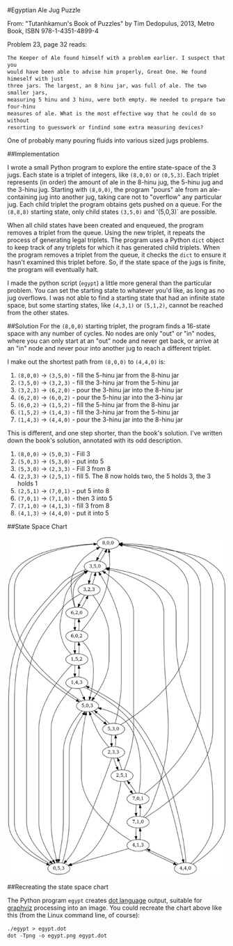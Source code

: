 #Egyptian Ale Jug Puzzle

From: "Tutanhkamun's Book of Puzzles" by Tim Dedopulus, 2013, Metro Book, ISBN 978-1-4351-4899-4

Problem 23, page 32 reads:

	The Keeper of Ale found himself with a problem earlier. I suspect that you
    would have been able to advise him properly, Great One. He found himeself with just
    three jars. The largest, an 8 hinu jar, was full of ale. The two smaller jars,
    measuring 5 hinu and 3 hinu, were both empty. He needed to prepare two four-hinu
    measures of ale. What is the most effective way that he could do so without
    resorting to guesswork or findind some extra measuring devices?

One of probably many pouring fluids into various sized jugs problems.


##Implementation

I wrote a small Python program to explore the entire state-space of the 3 jugs.
Each state is a triplet of integers, like `(8,0,0)` or `(0,5,3)`. Each triplet
represents (in order) the amount of ale in the 8-hinu jug, the 5-hinu jug and
the 3-hinu jug. Starting with `(8,0,0)`, the program "pours" ale from an ale-containing
jug into another jug, taking care not to "overflow" any particular jug. Each child
triplet the program obtains gets pushed on a queue. For the `(8,8,8)` starting state,
only child states `(3,5,0)` and '(5,0,3)` are possible.

When all child states have been created and enqueued, the program removes a
triplet from the queue. Using the new triplet, it repeats the process of
generating legal triplets. The program uses a Python `dict` object to keep
track of any triplets for which it has generated child triplets.  When the
program removes a triplet from the queue, it checks the `dict` to ensure it
hasn't examined this triplet before.  So, if the state space of the jugs is
finite, the program will eventually halt.

I made the python script (`egypt`) a little more general than the particular
problem. You can set the starting state to whatever you'd like, as long as no
jug overflows.  I was not able to find a starting state that had an infinite
state space, but some starting states, like `(4,3,1)` or `(5,1,2)`, cannot be
reached from the other states.

##Solution
For the `(8,0,0)` starting triplet, the program
finds a 16-state space with any number of cycles. No nodes are only "out" or "in" nodes, where
you can only start at an "out" node and never get back, or arrive at an "in" node and never
pour into another jug to reach a different triplet.

I make out the shortest path from `(8,0,0)` to `(4,4,0)` is:

1. `(8,0,0)` &rarr; `(3,5,0)` - fill the 5-hinu jar from the 8-hinu jar
2. `(3,5,0)` &rarr; `(3,2,3)` - fill the 3-hinu jar from the 5-hinu jar
3. `(3,2,3)` &rarr; `(6,2,0)` - pour the 3-hinu jar into the 8-hinu jar
4. `(6,2,0)` &rarr; `(6,0,2)` - pour the 5-hinu jar into the 3-hinu jar
5. `(6,0,2)` &rarr; `(1,5,2)` - fill the 5-hinu jar from the 8-hinu jar
6. `(1,5,2)` &rarr; `(1,4,3)` - fill the 3-hinu jar from the 5-hinu jar
7. `(1,4,3)` &rarr; `(4,4,0)` - pour the 3-hinu jar into the 8-hinu jar

This is different, and one step shorter, than the book's solution. I've
written down the book's solution, annotated with its odd description.

1. `(8,0,0)` &rarr; `(5,0,3)` - Fill 3
2. `(5,0,3)` &rarr; `(5,3,0)` - put into 5
3. `(5,3,0)` &rarr; `(2,3,3)` - Fill 3 from 8
4. `(2,3,3)` &rarr; `(2,5,1)` - fill 5. The 8 now holds two, the 5 holds 3, the 3 holds 1
5. `(2,5,1)` &rarr; `(7,0,1)` - put 5 into 8
6. `(7,0,1)` &rarr; `(7,1,0)` - then 3 into 5
7. `(7,1,0)` &rarr; `(4,1,3)` - fill 3 from 8
8. `(4,1,3)` &rarr; `(4,4,0)` - put it into 5

##State Space Chart

![8,5,3 ale jug state space](https://raw.githubusercontent.com/bediger4000/egyptian-waterjar-puzzle/master/egypt.png)

##Recreating the state space chart

The Python program `egypt` creates [dot language](http://www.graphviz.org/content/dot-language) output, suitable for
[graphviz](https://www.graphviz.org) processing into an image.
You could recreate the chart above like this (from the Linux command line, of course):

    ./egypt > egypt.dot
    dot -Tpng -o egypt.png egypt.dot

